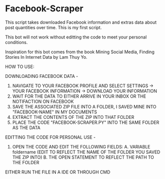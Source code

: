 # Facebook-Scraper
This script takes downloaded Facebook information and extras data about post quantities over time. This is my first script. 

This bot will not work without editting the code to meet your personal conditions.

Inspiration for this bot comes from the book Mining Social Media, Finding Stories In Internet Data by Lam Thuy Yo.

HOW TO USE:

DOWNLOADING FACEBOOK DATA -
  1. NAVIGATE TO YOUR FACEBOOK PROFILE AND SELECT SETTINGS -> YOUR FACEBOOK INFORMATION -> DOWNLOAD YOUR INFORMATION
  2. WAIT FOR THE DATA TO EITHER ARRIVE IN YOUR INBOX OR THE NOTIFACTION ON FACEBOOK
  3. SAVE THE ASSOCIATED ZIP FILE INTO A FOLDER, I SAVED MINE INTO "FACEBOOK-NAME" IN MY DOCUMENTS
  4. EXTRACT THE CONTENTS OF THE ZIP INTO THAT FOLDER
  5. PLACE THE CODE "FACEBOOK-SCRAPER.PY" INTO THE SAME FOLDER AS THE DATA
  
EDITTING THE CODE FOR PERSONAL USE - 
  1. OPEN THE CODE AND EDIT THE FOLLOWING FIELDS:
    A. VARIABLE foldername (EDIT TO REFLECT THE NAME OF THE FOLDER YOU SAVED THE ZIP INTO)
    B. THE OPEN STATEMENT TO REFLECT THE PATH TO THE FOLDER
    
EITHER RUN THE FILE IN A IDE OR THROUGH CMD
